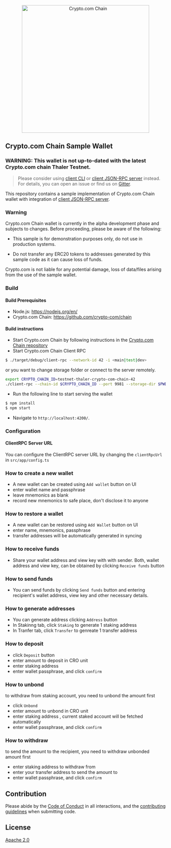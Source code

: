 <p align="center">
  <img src="https://avatars0.githubusercontent.com/u/41934032?s=400&v=4" alt="Crypto.com Chain" width="400">
</p>

## Crypto.com Chain Sample Wallet

###  WARNING: This wallet is not up-to-dated with the latest Crypto.com chain Thaler Testnet.
> Please consider using [client CLI](https://github.com/crypto-com/chain/tree/master/client-cli) or [client JSON-RPC server](https://github.com/crypto-com/chain/tree/master/client-rpc) instead. For details, you can open an issue or find us on [Gitter](https://gitter.im/crypto-com/community).

This repository contains a sample implementation of Crypto.com Chain wallet with integration of [client JSON-RPC server](https://github.com/crypto-com/chain/tree/master/client-rpc).

### Warning

Crypto.com Chain wallet is currently in the alpha development phase and subjects to changes. Before proceeding, please be aware of the following:

- This sample is for demonstration purposes only, do not use in production systems.

- Do not transfer any ERC20 tokens to addresses generated by this sample code as it can cause loss of funds.

Crypto.com is not liable for any potential damage, loss of data/files arising from the use of the sample wallet.

### Build

#### Build Prerequisites

- Node.js: https://nodejs.org/en/
- Crypto.com Chain: https://github.com/crypto-com/chain

#### Build instructions

- Start Crypto.com Chain by following instructions in the [Crypto.com Chain repository](https://github.com/crypto-com/chain)
- Start Crypto.com Chain Client RPC

```bash
$ ./target/debug/client-rpc --network-id 42 -i <main|test|dev>

```

or you want to change storage folder or connect to the server remotely.

```bash
export CRYPTO_CHAIN_ID=testnet-thaler-crypto-com-chain-42
./client-rpc --chain-id $CRYPTO_CHAIN_ID --port 9981 --storage-dir $PWD/.storage --websocket-url ws://127.0.0.1:26657/websocket
```

- Run the following line to start serving the wallet
  
```bash
$ npm install
$ npm start
```

- Navigate to `http://localhost:4200/`.

### Configuration

#### ClientRPC Server URL

You can configure the ClientRPC server URL by changing the `clientRpcUrl` in `src/app/config.ts`

### How to create a new wallet

- A new wallet can be created using `Add wallet` button on UI
- enter wallet name and passphrase  
- leave mnemonics as blank
- record new mnemonics to safe place, don't disclose it to anyone

### How to restore a wallet

- A new wallet can be restored using `Add Wallet` button on UI
- enter name, mnemonics, passphrase
- transfer addresses will be automatically generated in syncing

### How to receive funds

- Share your wallet address and view key with with sender. Both, wallet address and view key, can be obtained by clicking `Receive funds` button

### How to send funds

- You can send funds by clicking `Send funds` button and entering recipient's wallet address, view key and other necessary details.
  

### How to generate addresses

- You can generate address clicking `Address` button 
- In Stakinng tab, click `Staking` to generate 1 staking address
- In Tranfer tab, click `Transfer` to genreate 1 transfer address

### How to deposit

- click `Deposit` button
- enter amount to deposit in CRO unit
- enter staking address
- enter wallet passphrase, and click `confirm`

### How to unbond

to withdraw from staking account, you need to unbond the amount first

- click `Unbond`
- enter amount to unbond in CRO unit
- enter staking address , current staked account will be fetched automatically
- enter wallet passphrase, and click `confirm`

### How to withdraw

to send the amount to the recipient, you need to withdraw unbonded amount first

- enter staking address to withdraw from
- enter your transfer address to send the amount to
- enter wallet passphrase, and click `confirm`





## Contribution

Please abide by the [Code of Conduct](CODE_OF_CONDUCT.md) in all interactions,
and the [contributing guidelines](CONTRIBUTING.md) when submitting code.

## License

[Apache 2.0](./LICENSE)
